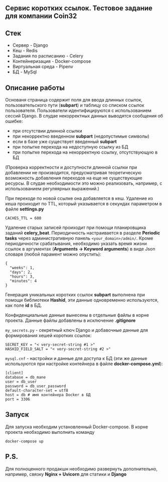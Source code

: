 ## Сервис коротких ссылок. Тестовое задание для компании Coin32

## Стек
* Сервер - Django
* Кеш - Redis
* Задания по расписанию - Celery
* Контейнеризация - Docker-compose
* Виртуальная среда - Pipenv
* БД - MySql

## Описание работы
Основаня страница содержит поля для ввода длинных ссылок, пользовательского пути (__subpart__) и таблицу со списком ссылок пользователя. Пользователи идентифицируются с использованием сессий Django.
В слудае некорректных данных выводятся сообщения об ошибке:
- при отсутствии длинной ссылки
- при некорректно введенном __subpart__ (недопустимые символы)
- если в базе уже существует введенный __subpart__
- при попытке перехода на недоступную ссылку из БД
- при попытке перехода на некорректную ссылку, отсутствующую в БД

(Проверка корректности и доступности длинной ссылки при добавлении не производится, предусматривая теоретическую возможность добавления переходов на еще не существующие ресурсы. В слудае необходимости это можно реализовать, например, с использованием регуляярных выражений.)

При переходе по новой ссылке она добавляется в кеш. Удаление из кеша проиходит по TTL, который указывается в секундах параметром в файле __settings.py__
```
CACHES_TTL = 600
```

Удаление старых записей проиходит при помощи планировщика заданий __celery_beat__. Периодичность настраивается в разделе __Periodic tasks__ через административную панель ```<your_domain>/admin/```. 
Кроме периодичности срабатывания, необходимо указать время жизни ссылок в аргументах (__Arguments -> Keyword arguments__) в виде Json словаря (любой парамент можно опустить):
```
{
  "weeks": 1,
  "days": 2,
  "hours": 3,
  "minutes": 4
}
```

Генерация уникальных коротких ссылок __subpart__ выполнена при помощи библиотеки __Hashid__, эти данные одновременно используются, как поле __id__ в БД.

Конфиденциальные данные вынесены в отдельные файлы в корне проекта. Данные файлы добавлены в исключение __.gitignore__

```my_secrets.py``` - секретный ключ Django и добавочные данные для формирования хешей коротких ссылок:
```
SECRET_KEY = "< very-secret-string #1 >"
HASHID_FIELD_SALT = "< very-secret-string #2 >"
```
```mysql.cnf``` - настройки и данные для доступа к БД (эти же данные используются при настройке контейнера в файле __docker-compose.yml__):
```
[client]
database = db_mane
user = db_user
password = db_user_password
default-character-set = utf8
host = db # имя контейнера Docker в БД
port = 3306
```

## Запуск
Для запуска необходим установленный Docker-compose.
В корне проекта необходимо выполнить команду
```
docker-compose up
```

## P.S.
Для полноценного продакшн необходимо развернуть дополнительно, например, связку __Nginx + Uvicorn__ для статики и __Django__
